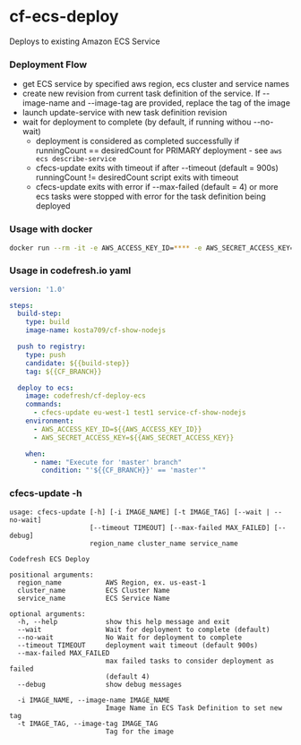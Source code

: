 
# cf-ecs-deploy
Deploys to existing Amazon ECS Service

### Deployment Flow
- get ECS service by specified aws region, ecs cluster and service names
- create new revision from current task definition of the service. If --image-name and --image-tag are provided, replace the tag of the image
- launch update-service with new task definition revision
- wait for deployment to complete (by default, if running withou --no-wait)
    * deployment is considered as completed successfully if runningCount == desiredCount for PRIMARY deployment - see `aws ecs describe-service`
    * cfecs-update exits with timeout if after --timeout (default = 900s) runningCount != desiredCount script exits with timeout
    * cfecs-update exits with error if --max-failed (default = 4) or more ecs tasks were stopped with error for the task definition being deployed

### Usage with docker

```bash
docker run --rm -it -e AWS_ACCESS_KEY_ID=**** -e AWS_SECRET_ACCESS_KEY=**** codefresh/cf-ecs-deploy cfecs-update [options] <aws-region> <ecs-cluster-name> <ecs-service-name>
```

### Usage in codefresh.io yaml
```yaml
version: '1.0'

steps:
  build-step:
    type: build
    image-name: kosta709/cf-show-nodejs

  push to registry:
    type: push
    candidate: ${{build-step}}
    tag: ${{CF_BRANCH}}

  deploy to ecs:
    image: codefresh/cf-deploy-ecs
    commands:
      - cfecs-update eu-west-1 test1 service-cf-show-nodejs
    environment:
      - AWS_ACCESS_KEY_ID=${{AWS_ACCESS_KEY_ID}}
      - AWS_SECRET_ACCESS_KEY=${{AWS_SECRET_ACCESS_KEY}}

    when:
      - name: "Execute for 'master' branch"
        condition: "'${{CF_BRANCH}}' == 'master'"
```

### cfecs-update -h
```
usage: cfecs-update [-h] [-i IMAGE_NAME] [-t IMAGE_TAG] [--wait | --no-wait]
                    [--timeout TIMEOUT] [--max-failed MAX_FAILED] [--debug]
                    region_name cluster_name service_name

Codefresh ECS Deploy

positional arguments:
  region_name           AWS Region, ex. us-east-1
  cluster_name          ECS Cluster Name
  service_name          ECS Service Name

optional arguments:
  -h, --help            show this help message and exit
  --wait                Wait for deployment to complete (default)
  --no-wait             No Wait for deployment to complete
  --timeout TIMEOUT     deployment wait timeout (default 900s)
  --max-failed MAX_FAILED
                        max failed tasks to consider deployment as failed
                        (default 4)
  --debug               show debug messages

  -i IMAGE_NAME, --image-name IMAGE_NAME
                        Image Name in ECS Task Definition to set new tag
  -t IMAGE_TAG, --image-tag IMAGE_TAG
                        Tag for the image
```